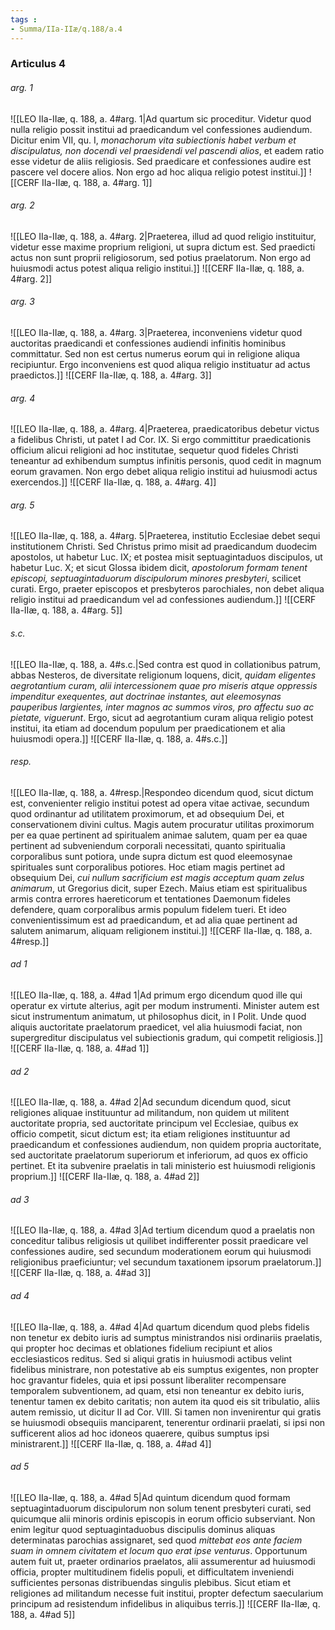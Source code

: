 ```yaml
---
tags : 
- Summa/IIa-IIæ/q.188/a.4
---
```


### Articulus 4

###### arg. 1
![[LEO IIa-IIæ, q. 188, a. 4#arg. 1|Ad quartum sic proceditur. Videtur quod nulla religio possit institui ad praedicandum vel confessiones audiendum. Dicitur enim VII, qu. I, *monachorum vita subiectionis habet verbum et discipulatus, non docendi vel praesidendi vel pascendi alios*, et eadem ratio esse videtur de aliis religiosis. Sed praedicare et confessiones audire est pascere vel docere alios. Non ergo ad hoc aliqua religio potest institui.]]
![[CERF IIa-IIæ, q. 188, a. 4#arg. 1]]

###### arg. 2
![[LEO IIa-IIæ, q. 188, a. 4#arg. 2|Praeterea, illud ad quod religio instituitur, videtur esse maxime proprium religioni, ut supra dictum est. Sed praedicti actus non sunt proprii religiosorum, sed potius praelatorum. Non ergo ad huiusmodi actus potest aliqua religio institui.]]
![[CERF IIa-IIæ, q. 188, a. 4#arg. 2]]

###### arg. 3
![[LEO IIa-IIæ, q. 188, a. 4#arg. 3|Praeterea, inconveniens videtur quod auctoritas praedicandi et confessiones audiendi infinitis hominibus committatur. Sed non est certus numerus eorum qui in religione aliqua recipiuntur. Ergo inconveniens est quod aliqua religio instituatur ad actus praedictos.]]
![[CERF IIa-IIæ, q. 188, a. 4#arg. 3]]

###### arg. 4
![[LEO IIa-IIæ, q. 188, a. 4#arg. 4|Praeterea, praedicatoribus debetur victus a fidelibus Christi, ut patet I ad Cor. IX. Si ergo committitur praedicationis officium alicui religioni ad hoc institutae, sequetur quod fideles Christi teneantur ad exhibendum sumptus infinitis personis, quod cedit in magnum eorum gravamen. Non ergo debet aliqua religio institui ad huiusmodi actus exercendos.]]
![[CERF IIa-IIæ, q. 188, a. 4#arg. 4]]

###### arg. 5
![[LEO IIa-IIæ, q. 188, a. 4#arg. 5|Praeterea, institutio Ecclesiae debet sequi institutionem Christi. Sed Christus primo misit ad praedicandum duodecim apostolos, ut habetur Luc. IX; et postea misit septuagintaduos discipulos, ut habetur Luc. X; et sicut Glossa ibidem dicit, *apostolorum formam tenent episcopi, septuagintaduorum discipulorum minores presbyteri*, scilicet curati. Ergo, praeter episcopos et presbyteros parochiales, non debet aliqua religio institui ad praedicandum vel ad confessiones audiendum.]]
![[CERF IIa-IIæ, q. 188, a. 4#arg. 5]]

###### s.c.
![[LEO IIa-IIæ, q. 188, a. 4#s.c.|Sed contra est quod in collationibus patrum, abbas Nesteros, de diversitate religionum loquens, dicit, *quidam eligentes aegrotantium curam, alii intercessionem quae pro miseris atque oppressis impenditur exequentes, aut doctrinae instantes, aut eleemosynas pauperibus largientes, inter magnos ac summos viros, pro affectu suo ac pietate, viguerunt*. Ergo, sicut ad aegrotantium curam aliqua religio potest institui, ita etiam ad docendum populum per praedicationem et alia huiusmodi opera.]]
![[CERF IIa-IIæ, q. 188, a. 4#s.c.]]

###### resp.
![[LEO IIa-IIæ, q. 188, a. 4#resp.|Respondeo dicendum quod, sicut dictum est, convenienter religio institui potest ad opera vitae activae, secundum quod ordinantur ad utilitatem proximorum, et ad obsequium Dei, et conservationem divini cultus. Magis autem procuratur utilitas proximorum per ea quae pertinent ad spiritualem animae salutem, quam per ea quae pertinent ad subveniendum corporali necessitati, quanto spiritualia corporalibus sunt potiora, unde supra dictum est quod eleemosynae spirituales sunt corporalibus potiores. Hoc etiam magis pertinet ad obsequium Dei, *cui nullum sacrificium est magis acceptum quam zelus animarum*, ut Gregorius dicit, super Ezech. Maius etiam est spiritualibus armis contra errores haereticorum et tentationes Daemonum fideles defendere, quam corporalibus armis populum fidelem tueri. Et ideo convenientissimum est ad praedicandum, et ad alia quae pertinent ad salutem animarum, aliquam religionem institui.]]
![[CERF IIa-IIæ, q. 188, a. 4#resp.]]

###### ad 1
![[LEO IIa-IIæ, q. 188, a. 4#ad 1|Ad primum ergo dicendum quod ille qui operatur ex virtute alterius, agit per modum instrumenti. Minister autem est sicut instrumentum animatum, ut philosophus dicit, in I Polit. Unde quod aliquis auctoritate praelatorum praedicet, vel alia huiusmodi faciat, non supergreditur discipulatus vel subiectionis gradum, qui competit religiosis.]]
![[CERF IIa-IIæ, q. 188, a. 4#ad 1]]

###### ad 2
![[LEO IIa-IIæ, q. 188, a. 4#ad 2|Ad secundum dicendum quod, sicut religiones aliquae instituuntur ad militandum, non quidem ut militent auctoritate propria, sed auctoritate principum vel Ecclesiae, quibus ex officio competit, sicut dictum est; ita etiam religiones instituuntur ad praedicandum et confessiones audiendum, non quidem propria auctoritate, sed auctoritate praelatorum superiorum et inferiorum, ad quos ex officio pertinet. Et ita subvenire praelatis in tali ministerio est huiusmodi religionis proprium.]]
![[CERF IIa-IIæ, q. 188, a. 4#ad 2]]

###### ad 3
![[LEO IIa-IIæ, q. 188, a. 4#ad 3|Ad tertium dicendum quod a praelatis non conceditur talibus religiosis ut quilibet indifferenter possit praedicare vel confessiones audire, sed secundum moderationem eorum qui huiusmodi religionibus praeficiuntur; vel secundum taxationem ipsorum praelatorum.]]
![[CERF IIa-IIæ, q. 188, a. 4#ad 3]]

###### ad 4
![[LEO IIa-IIæ, q. 188, a. 4#ad 4|Ad quartum dicendum quod plebs fidelis non tenetur ex debito iuris ad sumptus ministrandos nisi ordinariis praelatis, qui propter hoc decimas et oblationes fidelium recipiunt et alios ecclesiasticos reditus. Sed si aliqui gratis in huiusmodi actibus velint fidelibus ministrare, non potestative ab eis sumptus exigentes, non propter hoc gravantur fideles, quia et ipsi possunt liberaliter recompensare temporalem subventionem, ad quam, etsi non teneantur ex debito iuris, tenentur tamen ex debito caritatis; non autem ita quod eis sit tribulatio, aliis autem remissio, ut dicitur II ad Cor. VIII. Si tamen non invenirentur qui gratis se huiusmodi obsequiis manciparent, tenerentur ordinarii praelati, si ipsi non sufficerent alios ad hoc idoneos quaerere, quibus sumptus ipsi ministrarent.]]
![[CERF IIa-IIæ, q. 188, a. 4#ad 4]]

###### ad 5
![[LEO IIa-IIæ, q. 188, a. 4#ad 5|Ad quintum dicendum quod formam septuagintaduorum discipulorum non solum tenent presbyteri curati, sed quicumque alii minoris ordinis episcopis in eorum officio subserviant. Non enim legitur quod septuagintaduobus discipulis dominus aliquas determinatas parochias assignaret, sed quod *mittebat eos ante faciem suam in omnem civitatem et locum quo erat ipse venturus*. Opportunum autem fuit ut, praeter ordinarios praelatos, alii assumerentur ad huiusmodi officia, propter multitudinem fidelis populi, et difficultatem inveniendi sufficientes personas distribuendas singulis plebibus. Sicut etiam et religiones ad militandum necesse fuit institui, propter defectum saecularium principum ad resistendum infidelibus in aliquibus terris.]]
![[CERF IIa-IIæ, q. 188, a. 4#ad 5]]

